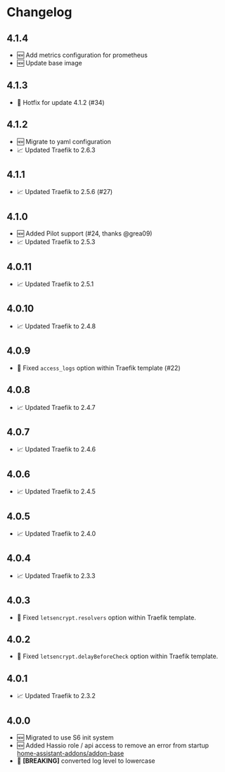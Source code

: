 # Changelog

## 4.1.4

- 🆕 Add metrics configuration for prometheus
- 🆕 Update base image

## 4.1.3

- 🐞 Hotfix for update 4.1.2 (#34)

## 4.1.2

- 🆕 Migrate to yaml configuration
- 📈 Updated Traefik to 2.6.3

## 4.1.1

- 📈 Updated Traefik to 2.5.6 (#27)

## 4.1.0

- 🆕 Added Pilot support (#24, thanks @grea09)
- 📈 Updated Traefik to 2.5.3

## 4.0.11

- 📈 Updated Traefik to 2.5.1

## 4.0.10

- 📈 Updated Traefik to 2.4.8

## 4.0.9

- 🐞 Fixed `access_logs` option within Traefik template (#22)

## 4.0.8

- 📈 Updated Traefik to 2.4.7

## 4.0.7

- 📈 Updated Traefik to 2.4.6

## 4.0.6

- 📈 Updated Traefik to 2.4.5

## 4.0.5

- 📈 Updated Traefik to 2.4.0

## 4.0.4

- 📈 Updated Traefik to 2.3.3

## 4.0.3

- 🐞 Fixed `letsencrypt.resolvers` option within Traefik template.

## 4.0.2

- 🐞 Fixed `letsencrypt.delayBeforeCheck` option within Traefik template.

## 4.0.1

- 📈 Updated Traefik to 2.3.2

## 4.0.0

- 🆕 Migrated to use S6 init system
- 🆕 Added Hassio role / api access to remove an error from startup [home-assistant-addons/addon-base](https://github.com/home-assistant-addons/addon-base/issues/41)
- 🐞 **[BREAKING]** converted log level to lowercase

